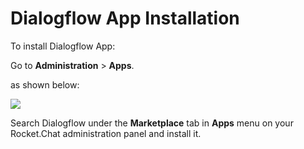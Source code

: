 # Dialogflow App Installation

To install Dialogflow App:

Go to **Administration** > **Apps**.

as shown below:

![](<../../../../.gitbook/assets/2021-11-20\_23-29-48 (1) (1) (1) (1) (11) (28).png>)

Search Dialogflow under the **Marketplace** tab in **Apps** menu on your Rocket.Chat administration panel and install it.
